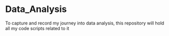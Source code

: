 # Data_Analysis
To capture and record my journey into data analysis, this repository will hold all my code scripts related to it
